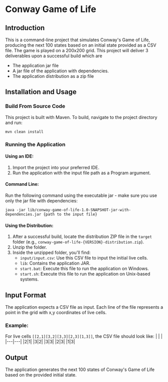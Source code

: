 # Conway Game of Life

## Introduction
This is a command-line project that simulates Conway's Game of Life, producing the next 100 states based on an initial state provided as a CSV file. The game is played on a 200x200 grid.
This project will deliver 3 deliverables upon  a successful build which are
* The application jar file
* A jar file of the application with dependencies.
* The application distribution as a zip file

## Installation and Usage

### Build From Source Code
This project is built with Maven. To build, navigate to the project directory and run:
```
mvn clean install
```

### Running the Application

#### Using an IDE:
1. Import the project into your preferred IDE.
2. Run the application with the input file path as a Program argument.

#### Command Line:
Run the following command using the executable jar - make sure you use only the jar file with dependencies:

```
java -jar lib/conway-game-of-life-1.0-SNAPSHOT-jar-with-dependencies.jar {path to the input file}
```

#### Using the Distribution:
1. After a successful build, locate the distribution ZIP file in the `target` folder (e.g., `conway-game-of-life-{VERSION}-distribution.zip`).
2. Unzip the folder.
3. Inside the unzipped folder, you'll find:
   - `input/input.csv`: Use this CSV file to input the initial live cells.
   - `lib`: Contains the application JAR.
   - `start.bat`: Execute this file to run the application on Windows.
   - `start.sh`: Execute this file to run the application on Unix-based systems.

## Input Format
The application expects a CSV file as input. Each line of the file represents a point in the grid with x,y coordinates of live cells.

### Example:
For live cells `[[2,1][3,2][3,3][2,3][1,3]]`, the CSV file should look like:
|   |   |
|---|---|
|2|1|
|3|2|
|3|3|
|2|3|
|1|3|
## Output
The application generates the next 100 states of Conway's Game of Life based on the provided initial state.
